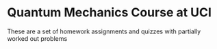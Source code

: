 # Quantum Mechanics Course at UCI
These are a set of homework assignments and quizzes with partially worked out problems
